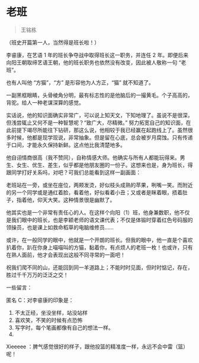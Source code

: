 # 老班

> 王铭栋

（班史开篇第一人，当然得是班长啦！）

李睿康，在艺语 1 年的班长争夺战中取得班长这一职务，并连任 2 年。即便后来向阳王朝取缔艺语王朝，他的班长职务也依然没有改变，因此被人敬称一句 “老班”。

也有人叫他 “方猫”，“方” 是形容他为人方正，“猫” 就不知道了。

一副黑框眼睛，头骨棱角分明，最有标志性的是他脑后的一撮黄毛。个子高高的，背驼。给人一种老谋深算的感觉。

实话说，他的知识面确实非常广，可以说上知天文，下知地理了。虽说不是很深，但浅尝辄止又何不是一种智慧呢？“致广大，尽精微。” 努力拓宽自己的知识面，在此前提下竭尽所能往下钻研，那这么说，他相较于我已经赢在起跑线上了。虽然很多时候，他都是现学现说，非常抽象。但是留在心底，总会被岁月腐蚀。只有传递于口间，才能永久保持新鲜。这点他比我清楚地多。

他自诩情商很高（我不赞同），自称情感大师。他确实与所有人都能玩得来。男生、女生、优生、差生，似乎都是他朋友圈的一份子。这想来也是，身为班长，得跟同学打好关系吗，对吧？可我们总能看到这样一副画面：

老班站在一旁，或坐在座位，两颊发烫，好似枝头成熟的苹果，咧嘴一笑。而附近的另一个同学或是通红着脸，看着他，好似看着小丑；又或者是眯着眼，捂着肚子，指着他，仰天大笑。这种情景很是幽默了。

他其实也是一个非常有责任心的人。在这样个向阳（1）班，他身兼数职，他不仅是我们眼中的班长，也是李颖老师的语文课代表；不仅是体锻时穿着红色号码服的领操员，也是课上如救命稻草的电脑维修员……

或许，在一般同学的眼中，他就是一个开朗的班长。但我的眼中，他一直是个喜欢扒着你，趴在你身上喵喵叫的方猫，黏着你，有点烦人的老班一枚！也或许，只有在熟人面前，他才会表现出这般不同寻常的一面吧！

祝我们爬不同的山，还能回到同一羊道路上；不能时时见面，但时时惦记，存在，胜过千千万万的泛泛之交！

一些留言：

匿名 C：对李睿康的印象是：

1. 不太正经，坐没坐样，站没站样
2. 喜欢笑，不笑的时候有点恐怖
3. 写字时，每个笔画都像有自己的想法一样。
4. 
Xieeeee ：脾气感觉很好的样子，跟他投篮的精准度一样，永远不会中雷（篮）呢！
